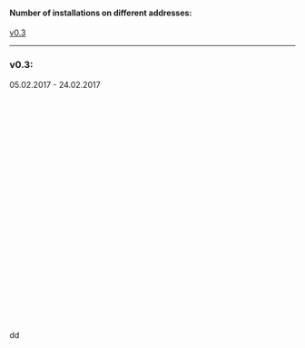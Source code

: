 #### Number of installations on different addresses: 
<a href="#v03" title="GClh II Version 0.3 (05.02.2017 - 24.02.2017)">v0.3</a> &nbsp; 

---
### v0.3: <span> </span>
05.02.2017 - 24.02.2017
<br>
<br>
<br>
<br>
<br>
<br>
<br>
<br>
<br>
<br>
<br>
<br>
<br>
<br>
<br>
<br>
<br>
<br>
<br>
<br>
<br>
<br>
<br>
<br>
<br>
<br>
dd
